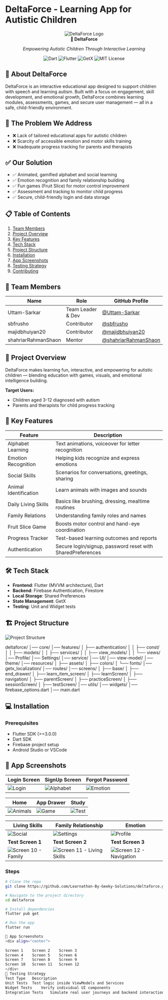 # DeltaForce - Learning App for Autistic Children

<div align="center">
  
![DeltaForce Logo](https://via.placeholder.com/200x100?text=DeltaForce+Logo)  
**🧩 DeltaForce**  

*Empowering Autistic Children Through Interactive Learning*  

![Dart](https://img.shields.io/badge/Dart-0175C2?style=for-the-badge&logo=dart&logoColor=white)
![Flutter](https://img.shields.io/badge/Flutter-02569B?style=for-the-badge&logo=flutter&logoColor=white)
![GetX](https://img.shields.io/badge/GetX-239120?style=for-the-badge)
![MIT License](https://img.shields.io/badge/license-MIT-blue.svg)

</div>

## 📖 About DeltaForce

DeltaForce is an interactive educational app designed to support children with speech and learning autism. Built with a focus on engagement, skill development, and emotional growth, DeltaForce combines learning modules, assessments, games, and secure user management — all in a safe, child-friendly environment.

## 🎯 The Problem We Address

- ❌ Lack of tailored educational apps for autistic children
- ❌ Scarcity of accessible emotion and motor skills training
- ❌ Inadequate progress tracking for parents and therapists

## ✅ Our Solution

- ✅ Animated, gamified alphabet and social learning
- ✅ Emotion recognition and family relationship building
- ✅ Fun games (Fruit Slice) for motor control improvement
- ✅ Assessment and tracking to monitor child progress
- ✅ Secure, child-friendly login and data storage

## 📋 Table of Contents

1. [Team Members](#-team-members)
2. [Project Overview](#-project-overview)
3. [Key Features](#-key-features)
4. [Tech Stack](#-tech-stack)
5. [Project Structure](#-project-structure)
6. [Installation](#-installation)
7. [App Screenshots](#-app-screenshots)
8. [Testing Strategy](#-testing-strategy)
9. [Contributing](#-contributing)

## 👥 Team Members

| Name | Role | GitHub Profile |
|------|------|----------------|
| Uttam-Sarkar | Team Leader & Dev | [@Uttam-Sarkar](https://github.com/Uttam-Sarkar) |
| sbfrusho | Contributor | [@sbfrusho](https://github.com/sbfrusho) |
| majidbhuiyan20 | Contributor | [@majidbhuiyan20](https://github.com/majidbhuiyan20) |
| shahriarRahmanShaon | Mentor | [@shahriarRahmanShaon](https://github.com/shahriarRahmanShaon) |

## 🚀 Project Overview

DeltaForce makes learning fun, interactive, and empowering for autistic children — blending education with games, visuals, and emotional intelligence building.

**Target Users:**
- Children aged 3-12 diagnosed with autism
- Parents and therapists for child progress tracking

## 🌟 Key Features

| Feature | Description |
|---------|-------------|
| Alphabet Learning | Text animations, voiceover for letter recognition |
| Emotion Recognition | Helping kids recognize and express emotions |
| Social Skills | Scenarios for conversations, greetings, sharing |
| Animal Identification | Learn animals with images and sounds |
| Daily Living Skills | Basics like brushing, dressing, mealtime routines |
| Family Relations | Understanding family roles and names |
| Fruit Slice Game | Boosts motor control and hand-eye coordination |
| Progress Tracker | Test-based learning outcomes and reports |
| Authentication | Secure login/signup, password reset with SharedPreferences |

## 🛠️ Tech Stack

- **Frontend**: Flutter (MVVM architecture), Dart
- **Backend**: Firebase Authentication, Firestore
- **Local Storage**: Shared Preferences
- **State Management**: GetX
- **Testing**: Unit and Widget tests

## 🏗️ Project Structure

![Project Structure](screenshots/Screenshot_from_2025-04-28_10-04-24.png)

deltaforce/
│── core/
│── features/
│ ├── authentication/
│ │ ├── const/
│ │ ├── models/
│ │ ├── services/
│ │ ├── view_models/
│ │ └── views/
│── Profile/
│── Settings/
│── service/
│── UI/
│── view-model/
│── theme/
│── resources/
│ ├── assets/
│ ├── colors/
│ └── fonts/
│── getx_localization/
│── routes/
│── screens/
│ ├── base/
│ ├── end_drawer/
│ ├── learn_item_screen/
│ ├── learnScreen/
│ ├── navigation/
│ ├── parentScreen/
│ ├── practiceScreen/
│ ├── sessionScreen/
│ ├── testScreen/
│── utils/
│── widgets/
│── firebase_options.dart
│── main.dart


## 💻 Installation

### Prerequisites
- Flutter SDK (>=3.0.0)
- Dart SDK
- Firebase project setup
- Android Studio or VSCode

## 📸 App Screenshots

<div align="center">

| Login Screen | SignUp Screen | Forgot Password |
|--------------|------------------|-----------------|
| ![Login](https://raw.githubusercontent.com/Learnathon-By-Geeky-Solutions/deltaforce/SBF_RUSHO/voice_bridge/assets/DeltaForce-20250428T033830Z-001/DeltaForce/Screenshot_20250428_092340.png) | ![Alphabet](https://raw.githubusercontent.com/Learnathon-By-Geeky-Solutions/deltaforce/SBF_RUSHO/voice_bridge/assets/DeltaForce-20250428T033830Z-001/DeltaForce/Screenshot_20250428_092347.png) | ![Emotion](https://raw.githubusercontent.com/Learnathon-By-Geeky-Solutions/deltaforce/SBF_RUSHO/voice_bridge/assets/DeltaForce-20250428T033830Z-001/DeltaForce/Screenshot_20250428_092355.png) |

| Home | App Drawer | Study |
|--------------------|-----------------|---------------|
| ![Animals](https://raw.githubusercontent.com/Learnathon-By-Geeky-Solutions/deltaforce/SBF_RUSHO/voice_bridge/assets/DeltaForce-20250428T033830Z-001/DeltaForce/Screenshot_20250428_092426.png) | ![Game](https://raw.githubusercontent.com/Learnathon-By-Geeky-Solutions/deltaforce/SBF_RUSHO/voice_bridge/assets/DeltaForce-20250428T033830Z-001/DeltaForce/Screenshot_20250428_092431.png) | ![Test](https://raw.githubusercontent.com/Learnathon-By-Geeky-Solutions/deltaforce/SBF_RUSHO/voice_bridge/assets/DeltaForce-20250428T033830Z-001/DeltaForce/Screenshot_20250428_092441.png) |

| Living Skills | Family Relationship | Emotion |
|---------------|-----------------|--------------|
| ![Social](https://raw.githubusercontent.com/Learnathon-By-Geeky-Solutions/deltaforce/SBF_RUSHO/voice_bridge/assets/DeltaForce-20250428T033830Z-001/DeltaForce/Screenshot_20250428_092456.png) | ![Settings](https://raw.githubusercontent.com/Learnathon-By-Geeky-Solutions/deltaforce/SBF_RUSHO/voice_bridge/assets/DeltaForce-20250428T033830Z-001/DeltaForce/Screenshot_20250428_092502.png) | ![Profile](https://raw.githubusercontent.com/Learnathon-By-Geeky-Solutions/deltaforce/SBF_RUSHO/voice_bridge/assets/DeltaForce-20250428T033830Z-001/DeltaForce/Screenshot_20250428_092507.png) |
| **Test Screen 1** | **Test Screen 2** | **Test Screen 3** |
| ![Screen 10 - Family](https://raw.githubusercontent.com/Learnathon-By-Geeky-Solutions/deltaforce/SBF_RUSHO/voice_bridge/assets/DeltaForce-20250428T033830Z-001/DeltaForce/Screenshot_20250428_092519.png) | ![Screen 11 - Living Skills](https://raw.githubusercontent.com/Learnathon-By-Geeky-Solutions/deltaforce/SBF_RUSHO/voice_bridge/assets/DeltaForce-20250428T033830Z-001/DeltaForce/Screenshot_20250428_092527.png) | ![Screen 12 - Navigation](https://raw.githubusercontent.com/Learnathon-By-Geeky-Solutions/deltaforce/SBF_RUSHO/voice_bridge/assets/DeltaForce-20250428T033830Z-001/DeltaForce/Screenshot_20250428_092533.png) |
</div>

### Steps
```bash
# Clone the repo
git clone https://github.com/Learnathon-By-Geeky-Solutions/deltaforce.git

# Navigate to the project directory
cd deltaforce

# Install dependencies
flutter pub get

# Run the app
flutter run

📸 App Screenshots
<div align="center">
		
Screen 1	Screen 2	Screen 3
Screen 4	Screen 5	Screen 6
Screen 7	Screen 8	Screen 9
Screen 10	Screen 11	Screen 12
</div>
🧪 Testing Strategy
Test Type	Description
Unit Tests	Test logic inside ViewModels and Services
Widget Tests	Verify individual UI components
Integration Tests	Simulate real user journeys and backend interaction
